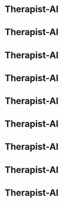 # Therapist-AI
# Therapist-AI
# Therapist-AI
# Therapist-AI
# Therapist-AI
# Therapist-AI
# Therapist-AI
# Therapist-AI
# Therapist-AI
